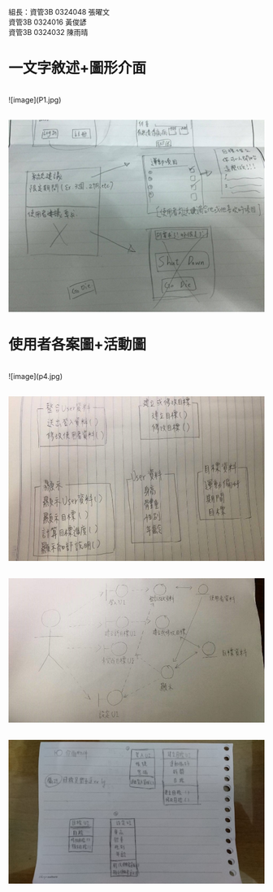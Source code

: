 組長：資管3B 0324048 張曜文
<br>資管3B 0324016 黃俊諺</br>
資管3B 0324032 陳雨晴

<h1>一文字敘述+圖形介面</h1>
<br>![image](P1.jpg)</br>

<br>![image](P2.jpg)</br>
<h1>使用者各案圖+活動圖</h1>
<br>![image](p4.jpg)</br>

<br>![image](p3.jpg)</br>

<br>![image](p5.jpg)</br>

<br>![image](p6.jpg)</br>



